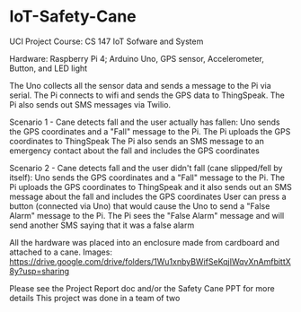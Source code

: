 # IoT-Safety-Cane

UCI Project Course: CS 147 IoT Sofware and System

Hardware:
Raspberry Pi 4; Arduino Uno, GPS sensor, Accelerometer, Button, and LED light

The Uno collects all the sensor data and sends a message to the Pi via serial.
The Pi connects to wifi and sends the GPS data to ThingSpeak.
The Pi also sends out SMS messages via Twilio.

Scenario 1 - Cane detects fall and the user actually has fallen: 
Uno sends the GPS coordinates and a "Fall" message to the Pi.
The Pi uploads the GPS coordinates to ThingSpeak 
The Pi also sends an SMS message to an emergency contact about the fall and includes the GPS coordinates

Scenario 2 - Cane detects fall and the user didn't fall (cane slipped/fell by itself): 
Uno sends the GPS coordinates and a "Fall" message to the Pi.
The Pi uploads the GPS coordinates to ThingSpeak and it also sends out an SMS message about the fall and includes the GPS coordinates
User can press a button (connected via Uno) that would cause the Uno to send a "False Alarm" message to the Pi.
The Pi sees the "False Alarm" message and will send another SMS saying that it was a false alarm

All the hardware was placed into an enclosure made from cardboard and attached to a cane.
Images: https://drive.google.com/drive/folders/1Wu1xnbyBWifSeKqjIWqvXnAmfbittX8y?usp=sharing

Please see the Project Report doc and/or the Safety Cane PPT for more details
This project was done in a team of two
